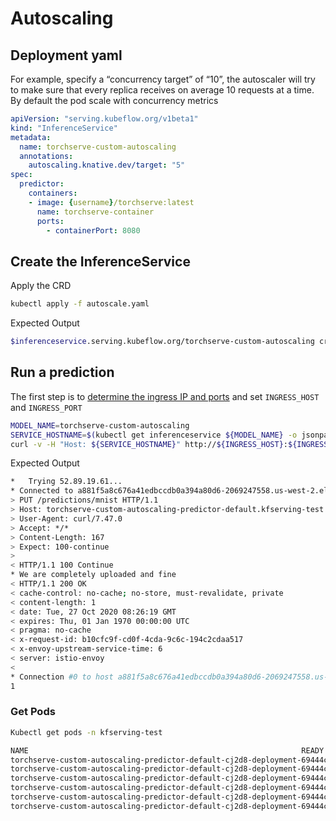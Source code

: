 # Autoscaling

## Deployment yaml

For example, specify a “concurrency target” of “10”, the autoscaler will try to make sure that every replica receives on average 10 requests at a time.
By default the pod scale with concurrency metrics

```yaml
apiVersion: "serving.kubeflow.org/v1beta1"
kind: "InferenceService"
metadata:
  name: torchserve-custom-autoscaling
  annotations:
    autoscaling.knative.dev/target: "5"
spec:
  predictor:
    containers:
    - image: {username}/torchserve:latest
      name: torchserve-container
      ports:
        - containerPort: 8080
```

## Create the InferenceService

Apply the CRD

```bash
kubectl apply -f autoscale.yaml
```

Expected Output

```bash
$inferenceservice.serving.kubeflow.org/torchserve-custom-autoscaling created
```

## Run a prediction

The first step is to [determine the ingress IP and ports](../../../README.md#determine-the-ingress-ip-and-ports) and set `INGRESS_HOST` and `INGRESS_PORT`

```bash
MODEL_NAME=torchserve-custom-autoscaling
SERVICE_HOSTNAME=$(kubectl get inferenceservice ${MODEL_NAME} -o jsonpath='{.status.url}' | cut -d "/" -f 3)
curl -v -H "Host: ${SERVICE_HOSTNAME}" http://${INGRESS_HOST}:${INGRESS_PORT}/predictions/mnist -T 1.png
```

Expected Output

```bash
*   Trying 52.89.19.61...
* Connected to a881f5a8c676a41edbccdb0a394a80d6-2069247558.us-west-2.elb.amazonaws.com (52.89.19.61) port 80 (#0)
> PUT /predictions/mnist HTTP/1.1
> Host: torchserve-custom-autoscaling-predictor-default.kfserving-test.example.com
> User-Agent: curl/7.47.0
> Accept: */*
> Content-Length: 167
> Expect: 100-continue
>
< HTTP/1.1 100 Continue
* We are completely uploaded and fine
< HTTP/1.1 200 OK
< cache-control: no-cache; no-store, must-revalidate, private
< content-length: 1
< date: Tue, 27 Oct 2020 08:26:19 GMT
< expires: Thu, 01 Jan 1970 00:00:00 UTC
< pragma: no-cache
< x-request-id: b10cfc9f-cd0f-4cda-9c6c-194c2cdaa517
< x-envoy-upstream-service-time: 6
< server: istio-envoy
<
* Connection #0 to host a881f5a8c676a41edbccdb0a394a80d6-2069247558.us-west-2.elb.amazonaws.com left intact
1
```

### Get Pods

```bash
Kubectl get pods -n kfserving-test

NAME                                                             READY   STATUS        RESTARTS   AGE
torchserve-custom-autoscaling-predictor-default-cj2d8-deployment-69444c9c74-67qwb   2/2     Terminating   0          103s
torchserve-custom-autoscaling-predictor-default-cj2d8-deployment-69444c9c74-nnxk8   2/2     Terminating   0          95s
torchserve-custom-autoscaling-predictor-default-cj2d8-deployment-69444c9c74-rq8jq   2/2     Running       0          50m
torchserve-custom-autoscaling-predictor-default-cj2d8-deployment-69444c9c74-tsrwr   2/2     Running       0          113s
torchserve-custom-autoscaling-predictor-default-cj2d8-deployment-69444c9c74-vvpjl   2/2     Running       0          109s
torchserve-custom-autoscaling-predictor-default-cj2d8-deployment-69444c9c74-xvn7t   2/2     Terminating   0          103s
```
